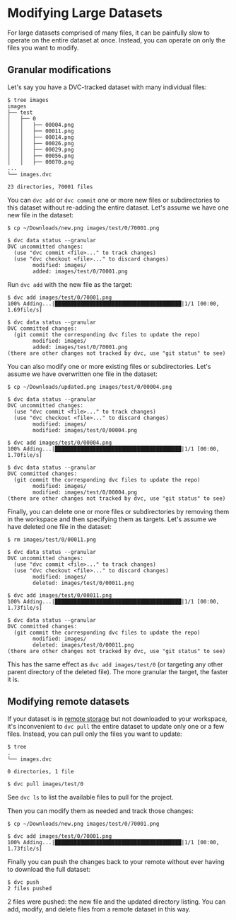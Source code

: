 # Modifying Large Datasets

For large datasets comprised of many files, it can be painfully slow to operate
on the entire dataset at once. Instead, you can operate on only the files you
want to modify.

## Granular modifications

Let's say you have a DVC-tracked dataset with many individual files:

```cli
$ tree images
images
├── test
│   ├── 0
│   │   ├── 00004.png
│   │   ├── 00011.png
│   │   ├── 00014.png
│   │   ├── 00026.png
│   │   ├── 00029.png
│   │   ├── 00056.png
│   │   ├── 00070.png
...
└── images.dvc

23 directories, 70001 files
```

You can `dvc add` or `dvc commit` one or more new files or subdirectories to
this dataset without re-adding the entire dataset. Let's assume we have one new
file in the dataset:

```cli
$ cp ~/Downloads/new.png images/test/0/70001.png

$ dvc data status --granular
DVC uncommitted changes:
  (use "dvc commit <file>..." to track changes)
  (use "dvc checkout <file>..." to discard changes)
        modified: images/
        added: images/test/0/70001.png
```

Run `dvc add` with the new file as the target:

```cli
$ dvc add images/test/0/70001.png
100% Adding...|████████████████████████████████████████|1/1 [00:00,  1.69file/s]

$ dvc data status --granular
DVC committed changes:
  (git commit the corresponding dvc files to update the repo)
        modified: images/
        added: images/test/0/70001.png
(there are other changes not tracked by dvc, use "git status" to see)
```

You can also modify one or more existing files or subdirectories. Let's assume
we have overwritten one file in the dataset:

```cli
$ cp ~/Downloads/updated.png images/test/0/00004.png

$ dvc data status --granular
DVC uncommitted changes:
  (use "dvc commit <file>..." to track changes)
  (use "dvc checkout <file>..." to discard changes)
        modified: images/
        modified: images/test/0/00004.png

$ dvc add images/test/0/00004.png
100% Adding...|████████████████████████████████████████|1/1 [00:00,  1.70file/s]

$ dvc data status --granular
DVC committed changes:
  (git commit the corresponding dvc files to update the repo)
        modified: images/
        modified: images/test/0/00004.png
(there are other changes not tracked by dvc, use "git status" to see)
```

Finally, you can delete one or more files or subdirectories by removing them in
the workspace and then specifying them as targets. Let's assume we have deleted
one file in the dataset:

```cli
$ rm images/test/0/00011.png

$ dvc data status --granular
DVC uncommitted changes:
  (use "dvc commit <file>..." to track changes)
  (use "dvc checkout <file>..." to discard changes)
        modified: images/
        deleted: images/test/0/00011.png

$ dvc add images/test/0/00011.png
100% Adding...|████████████████████████████████████████|1/1 [00:00,  1.73file/s]

$ dvc data status --granular
DVC committed changes:
  (git commit the corresponding dvc files to update the repo)
        modified: images/
        deleted: images/test/0/00011.png
(there are other changes not tracked by dvc, use "git status" to see)
```

This has the same effect as `dvc add images/test/0` (or targeting any other
parent directory of the deleted file). The more granular the target, the faster
it is.

## Modifying remote datasets

If your dataset is in [remote storage] but not downloaded to your workspace,
it's inconvenient to `dvc pull` the entire dataset to update only one or a few
files. Instead, you can pull only the files you want to update:

```cli
$ tree
.
└── images.dvc

0 directories, 1 file

$ dvc pull images/test/0
```

See `dvc ls` to list the available files to pull for the project.

Then you can modify them as needed and track those changes:

```cli
$ cp ~/Downloads/new.png images/test/0/70001.png

$ dvc add images/test/0/70001.png
100% Adding...|████████████████████████████████████████|1/1 [00:00,  1.73file/s]
```

Finally you can push the changes back to your remote without ever having to
download the full dataset:

```cli
$ dvc push
2 files pushed
```

2 files were pushed: the new file and the updated directory listing. You can
add, modify, and delete files from a remote dataset in this way.

[remote storage]: /doc/user-guide/data-management/modifying-large-datasets
